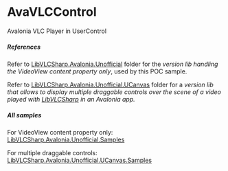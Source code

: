 # AvaVLCControl

Avalonia VLC Player in UserControl

##### References

Refer to [LibVLCSharp.Avalonia.Unofficial](https://github.com/radiolondra/libvlcsharp/tree/3.x/src/LibVLCSharp.Avalonia.Unofficial) folder for the *version lib handling the VideoView content property only*, used by this POC sample.

Refer to [LibVLCSharp.Avalonia.Unofficial.UCanvas](https://github.com/radiolondra/libvlcsharp/tree/3.x/src/LibVLCSharp.Avalonia.Unofficial.UCanvas) folder for a *version lib that allows to display multiple draggable controls over the scene of a video played with [LibVLCSharp](https://github.com/radiolondra/libvlcsharp/blob/3.x/src/LibVLCSharp/README.md) in an Avalonia app.*

##### All samples

For VideoView content property only: [LibVLCSharp.Avalonia.Unofficial.Samples](https://github.com/radiolondra/libvlcsharp/tree/3.x/samples/LibVLCSharp.Avalonia.Unofficial.Samples)

For multiple draggable controls: [LibVLCSharp.Avalonia.Unofficial.UCanvas.Samples](https://github.com/radiolondra/libvlcsharp/tree/3.x/samples/LibVLCSharp.Avalonia.Unofficial.UCanvas.Samples)
